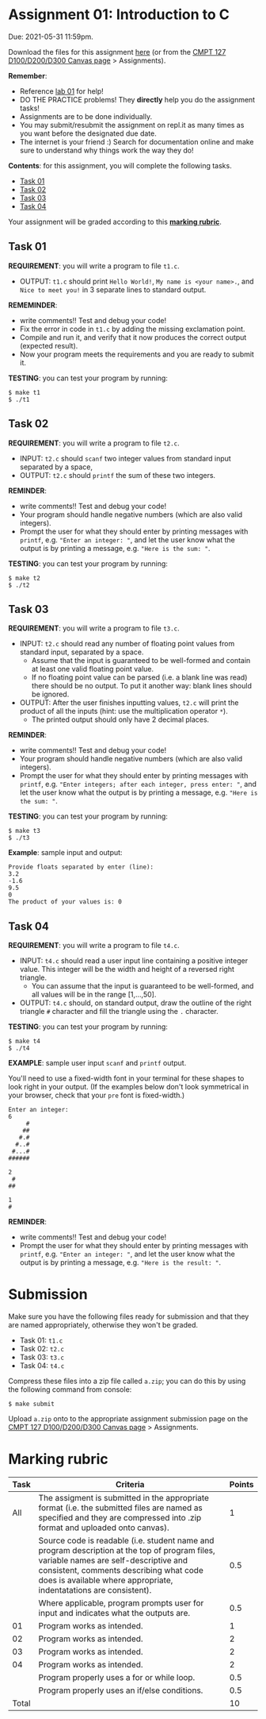 # Assignment 01: Introduction to C

Due: 2021-05-31 11:59pm.

Download the files for this assignment [here](./files.zip) (or from the [CMPT 127 D100/D200/D300 Canvas page](https://canvas.sfu.ca/courses/62984) > Assignments).

**Remember**:
- Reference [lab 01](../../labs/01) for help!
- DO THE PRACTICE problems! They **directly** help you do the assignment tasks!
- Assignments are to be done individually.
- You may submit/resubmit the assignment on repl.it as many times as you want before the designated due date.
- The internet is your friend :) Search for documentation online and make sure to understand why things work the way they do!

**Contents**: for this assignment, you will complete the following tasks.
- [Task 01](#task-01)
- [Task 02](#task-02)
- [Task 03](#task-03)
- [Task 04](#task-04)

Your assignment will be graded according to this [**marking rubric**](#marking-rubric).

## Task 01

**REQUIREMENT**: you will write a program to file `t1.c`.
- OUTPUT: `t1.c` should print `Hello World!`, `My name is <your name>.`, and `Nice to meet you!` in 3 separate lines to standard output.

**REMEMINDER**: 
- write comments!! Test and debug your code!
- Fix the error in code in `t1.c` by adding the missing exclamation point.
- Compile and run it, and verify that it now produces the correct output (expected result).
- Now your program meets the requirements and you are ready to submit it.

**TESTING**: you can test your program by running:
```
$ make t1
$ ./t1
```

## Task 02

**REQUIREMENT**: you will write a program to file `t2.c`. 
- INPUT: `t2.c` should `scanf` two integer values from standard input separated by a space, 
- OUTPUT: `t2.c` should `printf` the sum of these two integers.

**REMINDER**:
- write comments!! Test and debug your code!
- Your program should handle negative numbers (which are also valid integers).
- Prompt the user for what they should enter by printing messages with `printf`, e.g. `"Enter an integer: "`, and let the user know what the output is by printing a message, e.g. `"Here is the sum: "`.

**TESTING**: you can test your program by running:
```
$ make t2
$ ./t2
```

## Task 03

**REQUIREMENT**: you will write a program to file `t3.c`. 
- INPUT: `t2.c` should read any number of floating point values from standard input, separated by a space. 
     - Assume that the input is guaranteed to be well-formed and contain at least one valid floating point value.
     - If no floating point value can be parsed (i.e. a blank line was read) there should be no output. To put it another way: blank lines should be ignored.
- OUTPUT: After the user finishes inputting values, `t2.c` will print the product of all the inputs (hint: use the multiplication operator `*`).
     - The printed output should only have 2 decimal places.


**REMINDER**:
- write comments!! Test and debug your code!
- Your program should handle negative numbers (which are also valid integers).
- Prompt the user for what they should enter by printing messages with `printf`, e.g. `"Enter integers; after each integer, press enter: "`, and let the user know what the output is by printing a message, e.g. `"Here is the sum: "`.

**TESTING**: you can test your program by running:
```
$ make t3
$ ./t3
```

**Example**: sample input and output:
```
Provide floats separated by enter (line):
3.2
-1.6
9.5
0
The product of your values is: 0

```


## Task 04

**REQUIREMENT**: you will write a program to file `t4.c`. 
- INPUT: `t4.c` should read a user input line containing a positive integer value. This integer will be the width and height of a reversed right triangle. 
    - You can assume that the input is guaranteed to be well-formed, and all values will be in the range \[1,...,50\].
- OUTPUT: `t4.c` should, on standard output, draw the outline of the right triangle `#` character and fill the triangle using the `.` character.

**TESTING**: you can test your program by running:
```
$ make t4
$ ./t4
```

**EXAMPLE**: sample user input `scanf` and `printf` output.

You'll need to use a fixed-width font in your terminal for these shapes to look right in your output. (If the examples below don't look symmetrical in your browser, check that your `pre` font is fixed-width.)

```
Enter an integer:
6
     #
    ##
   #.#
  #..#
 #...#
######

2
 #
##

1
#
```

**REMINDER**:
- write comments!! Test and debug your code!
- Prompt the user for what they should enter by printing messages with `printf`, e.g. `"Enter an integer: "`, and let the user know what the output is by printing a message, e.g. `"Here is the result: "`.

# Submission

Make sure you have the following files ready for submission and that they are named appropriately, otherwise they won't be graded.
- Task 01: `t1.c`
- Task 02: `t2.c`
- Task 03: `t3.c`
- Task 04: `t4.c`

Compress these files into a zip file called `a.zip`; you can do this by using the following command from console:
```
$ make submit
```

Upload `a.zip` onto to the appropriate assignment submission page on the [CMPT 127 D100/D200/D300 Canvas page](https://canvas.sfu.ca/courses/62984) > Assignments.

# Marking rubric


| Task | Criteria                                      | Points |
|------|-----------------------------------------------|--------|
| All  | The assigment is submitted in the appropriate format (i.e. the submitted files are named as specified and they are compressed into .zip format and uploaded onto canvas). | 1 |
|      | Source code is readable (i.e. student name and program description at the top of program files, variable names are self-descriptive and consistent, comments describing what code does is available where appropriate, indentatations are consistent). | 0.5 |
|      | Where applicable, program prompts user for input and indicates what the outputs are. | 0.5 |
| 01   | Program works as intended.                    | 1      |
| 02   | Program works as intended.                    | 2      |
| 03   | Program works as intended.                    | 2      |
| 04   | Program works as intended.                    | 2      |
|      | Program properly uses a for or while loop.    | 0.5    |
|      | Program properly uses an if/else conditions.  | 0.5    |
| Total|                                               | 10     |
